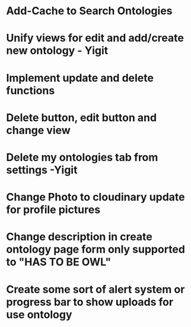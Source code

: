 # Add-Cache to Search Ontologies
# Unify views for edit and add/create new ontology - Yigit
# Implement update and delete functions
# Delete button, edit button and change view
# Delete my ontologies tab from settings -Yigit
# Change Photo to cloudinary update for profile pictures
# Change description in create ontology page form only supported to "HAS TO BE OWL"
# Create some sort of alert system or progress bar to show uploads for use ontology